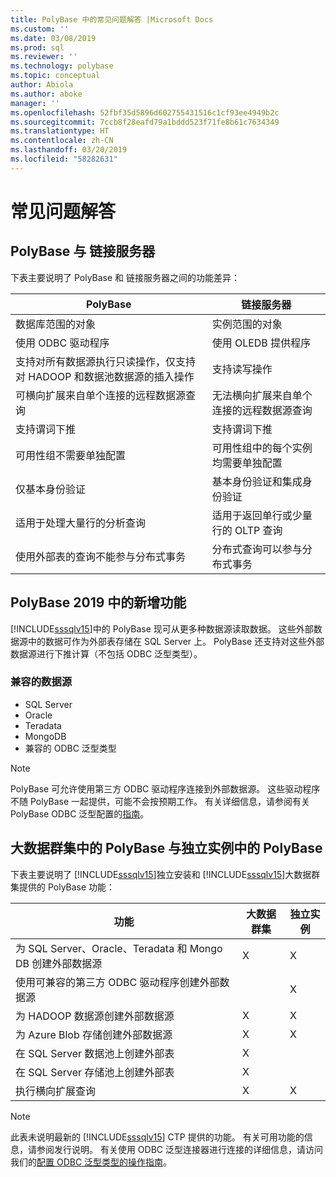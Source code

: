```yaml
---
title: PolyBase 中的常见问题解答 |Microsoft Docs
ms.custom: ''
ms.date: 03/08/2019
ms.prod: sql
ms.reviewer: ''
ms.technology: polybase
ms.topic: conceptual
author: Abiola
ms.author: aboke
manager: ''
ms.openlocfilehash: 52fbf35d5896d602755431516c1cf93ee4949b2c
ms.sourcegitcommit: 7ccb8f28eafd79a1bddd523f71fe8b61c7634349
ms.translationtype: HT
ms.contentlocale: zh-CN
ms.lasthandoff: 03/20/2019
ms.locfileid: "58282631"
---
```

# <a name="frequently-asked-questions"></a>常见问题解答

## <a name="polybase-vs-linked-servers"></a>PolyBase 与 链接服务器
下表主要说明了 PolyBase 和 链接服务器之间的功能差异：

|PolyBase | 链接服务器|
|--------------------------|--------------------------|  
|数据库范围的对象|实例范围的对象|
|使用 ODBC 驱动程序|使用 OLEDB 提供程序|
|支持对所有数据源执行只读操作，仅支持对 HADOOP 和数据池数据源的插入操作|支持读写操作|
|可横向扩展来自单个连接的远程数据源查询 |无法横向扩展来自单个连接的远程数据源查询|
|支持谓词下推|支持谓词下推|
|可用性组不需要单独配置|可用性组中的每个实例均需要单独配置|
|仅基本身份验证|基本身份验证和集成身份验证|
|适用于处理大量行的分析查询|适用于返回单行或少量行的 OLTP 查询|
|使用外部表的查询不能参与分布式事务|分布式查询可以参与分布式事务|

## <a name="whats-new-in-polybase-2019"></a>PolyBase 2019 中的新增功能 

[!INCLUDE[sssqlv15](../../includes/sssqlv15-md.md)]中的 PolyBase 现可从更多种数据源读取数据。 这些外部数据源中的数据可作为外部表存储在 SQL Server 上。 PolyBase 还支持对这些外部数据源进行下推计算（不包括 ODBC 泛型类型）。

### <a name="compatible-data-sources"></a>兼容的数据源

- SQL Server
- Oracle
- Teradata
- MongoDB
- 兼容的 ODBC 泛型类型
  
> [!NOTE]
> PolyBase 可允许使用第三方 ODBC 驱动程序连接到外部数据源。 这些驱动程序不随 PolyBase 一起提供，可能不会按预期工作。 有关详细信息，请参阅有关 PolyBase ODBC 泛型配置的[指南](../../relational-databases/polybase/polybase-configure-odbc-generic.md)。  

## <a name="polybase-in-big-data-clusters-vs-polybase-in-stand-alone-instances"></a>大数据群集中的 PolyBase 与独立实例中的 PolyBase

下表主要说明了 [!INCLUDE[sssqlv15](../../includes/sssqlv15-md.md)]独立安装和 [!INCLUDE[sssqlv15](../../includes/sssqlv15-md.md)]大数据群集提供的 PolyBase 功能：

|功能 |大数据群集|独立实例|
|--------------------------|--------------------------|---------|   
|为 SQL Server、Oracle、Teradata 和 Mongo DB 创建外部数据源 |X|X |
|使用可兼容的第三方 ODBC 驱动程序创建外部数据源 | | X|
|为 HADOOP 数据源创建外部数据源 | X| X|
|为 Azure Blob 存储创建外部数据源 | X| X|
|在 SQL Server 数据池上创建外部表 | X| |
|在 SQL Server 存储池上创建外部表 | X| |
|执行横向扩展查询 | X| X|

> [!NOTE]
>此表未说明最新的 [!INCLUDE[sssqlv15](../../includes/sssqlv15-md.md)] CTP 提供的功能。 有关可用功能的信息，请参阅发行说明。 有关使用 ODBC 泛型连接器进行连接的详细信息，请访问我们的[配置 ODBC 泛型类型的操作指南](polybase-configure-odbc-generic.md)。